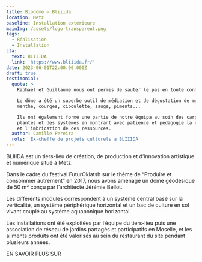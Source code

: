 ```yaml
---
title: Biodôme – Bliiida
location: Metz
baseline: Installation extérieure
mainImg: /assets/logo-transparent.png
tags:
  - Réalisation
  - Installation
cta:
  text: BLIIIDA
  link: 'https://www.bliiida.fr/'
date: 2023-06-01T22:00:00.000Z
draft: true
testimonial:
  quote: >
    Raphaël et Guillaume nous ont permis de sauter le pas en toute confiance !

    Le dôme a été un superbe outil de médiation et de dégustation de melons,
    menthe, courges, ciboulette, sauge, piments...  

    Ils ont également formé une partie de notre équipa au soin des carpes, des
    plantes et des systèmes en montrant avec patience et pédagogie la cohérence
    et l'imbrication de ces ressources.
  author: Camille Pereira
  role: 'Ex-cheffe de projets culturels à BLIIIDA '
---
```


BLIIIDA est un tiers-lieu de création, de production et d’innovation artistique et numérique situé à Metz.

Dans le cadre du festival FuturOklatsh sur le thème de “Produire et consommer autrement” en 2017, nous avons aménagé un dôme géodésique de 50 m² conçu par l’architecte Jérémie Bellot.

Les différents modules correspondent à un système central basé sur la verticalité, un système périphérique horizontal et un bac de culture en sol vivant couplé au système aquaponique horizontal.

Les installations ont été exploitées par l’équipe du tiers-lieu puis une association de réseau de jardins partagés et participatifs en Moselle, et les aliments produits ont été valorisés au sein du restaurant du site pendant plusieurs années.

EN SAVOIR PLUS SUR
